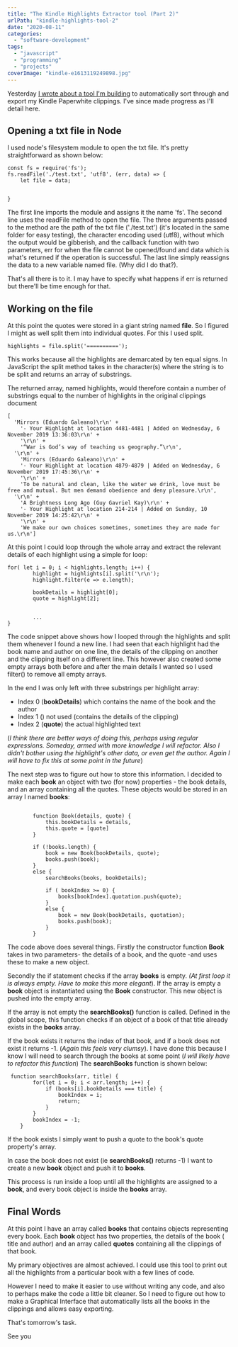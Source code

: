 ```yaml
---
title: "The Kindle Highlights Extractor tool (Part 2)"
urlPath: "kindle-highlights-tool-2"
date: "2020-08-11"
categories: 
  - "software-development"
tags: 
  - "javascript"
  - "programming"
  - "projects"
coverImage: "kindle-e1613119249898.jpg"
---
```


Yesterday [I wrote about a tool I'm building](https://tawanda.dev/posts/2020-08-10-building-my-first-app-a-kindle-reader-highlights-extractor-part-1/) to automatically sort through and export my Kindle Paperwhite clippings. I've since made progress as I'll detail here.

## Opening a txt file in Node

I used node's filesystem module to open the txt file. It's pretty straightforward as shown below:

```
const fs = require('fs');
fs.readFile('./test.txt', 'utf8', (err, data) => {
    let file = data;


}
```

The first line imports the module and assigns it the name 'fs'. The second line uses the readFile method to open the file. The three arguments passed to the method are the path of the txt file ('./test.txt') (it's located in the same folder for easy testing), the character encoding used (utf8), without which the output would be gibberish, and the callback function with two parameters, err for when the file cannot be opened/found and data which is what's returned if the operation is successful. The last line simply reassigns the data to a new variable named file. (Why did I do that?).

That's all there is to it. I may have to specify what happens if err is returned but there'll be time enough for that.

## Working on the file

At this point the quotes were stored in a giant string named **file**. So I figured I might as well split them into individual quotes. For this I used split.

```
highlights = file.split('==========');
```

This works because all the highlights are demarcated by ten equal signs. In JavaScript the split method takes in the character(s) where the string is to be split and returns an array of substrings.

The returned array, named highlights, would therefore contain a number of substrings equal to the number of highlights in the original clippings document

```
[
  '﻿Mirrors (Eduardo Galeano)\r\n' +
    '- Your Highlight at location 4481-4481 | Added on Wednesday, 6 November 2019 13:36:03\r\n' +
    '\r\n' +
    '“War is God’s way of teaching us geography.”\r\n',
  '\r\n' +
    '﻿Mirrors (Eduardo Galeano)\r\n' +
    '- Your Highlight at location 4879-4879 | Added on Wednesday, 6 November 2019 17:45:36\r\n' +
    '\r\n' +
    'To be natural and clean, like the water we drink, love must be free and mutual. But men demand obedience and deny pleasure.\r\n',       
  '\r\n' +
    '﻿A Brightness Long Ago (Guy Gavriel Kay)\r\n' +
    '- Your Highlight at location 214-214 | Added on Sunday, 10 November 2019 14:25:42\r\n' +
    '\r\n' +
    'We make our own choices sometimes, sometimes they are made for us.\r\n']
```

At this point I could loop through the whole array and extract the relevant details of each highlight using a simple for loop:

```
for( let i = 0; i < highlights.length; i++) {
        highlight = highlights[i].split('\r\n');
        highlight.filter(e => e.length);

        bookDetails = highlight[0];
        quote = highlight[2];


        ...
}
```

The code snippet above shows how I looped through the highlights and split them whenever I found a new line. I had seen that each highlight had the book name and author on one line, the details of the clipping on another and the clipping itself on a different line. This however also created some empty arrays both before and after the main details I wanted so I used filter() to remove all empty arrays.

In the end I was only left with three substrings per highlight array:

- Index 0 (**bookDetails**) which contains the name of the book and the author
- Index 1 () not used (contains the details of the clipping)
- Index 2 (**quote**) the actual highlighted text

(_I think there are better ways of doing this, perhaps using regular expressions. Someday, armed with more knowledge I will refactor. Also I didn't bother using the highlight's other data, or even get the author. Again I will have to fix this at some point in the future_)

The next step was to figure out how to store this information. I decided to make each **book** an object with two (for now) properties - the book details, and an array containing all the quotes. These objects would be stored in an array I named **books**:

```

        function Book(details, quote) {
            this.bookDetails = details,
            this.quote = [quote]
        }

        if (!books.length) { 
            book = new Book(bookDetails, quote);
            books.push(book);
        }
        else { 
            searchBooks(books, bookDetails);

            if ( bookIndex >= 0) {
                books[bookIndex].quotation.push(quote);
            }
            else {
                book = new Book(bookDetails, quotation);
                books.push(book);
            }
        }
```

The code above does several things. Firstly the constructor function **Book** takes in two parameters- the details of a book, and the quote -and uses these to make a new object.

Secondly the if statement checks if the array **books** is empty. _(At first loop it is always empty. Have to make this more elegant_). If the array is empty a **book** object is instantiated using the **Book** constructor. This new object is pushed into the empty array.

If the array is not empty the **searchBooks()** function is called. Defined in the global scope, this function checks if an object of a book of that title already exists in the **books** array.

If the book exists it returns the index of that book, and if a book does not exist it returns -1. (_Again this feels very clumsy_). I have done this because I know I will need to search through the books at some point (_I will likely have to refactor this function_) The **searchBooks** function is shown below:

```
 function searchBooks(arr, title) {
        for(let i = 0; i < arr.length; i++) {
            if (books[i].bookDetails === title) {
                bookIndex = i;
                return;
            }
        }
        bookIndex = -1;
    }
```

If the book exists I simply want to push a quote to the book's quote property's array.

In case the book does not exist (ie **searchBooks()** returns -1) I want to create a new **book** object and push it to **books**.

This process is run inside a loop until all the highlights are assigned to a **book**, and every book object is inside the **books** array.

## Final Words

At this point I have an array called **books** that contains objects representing every book. Each **book** object has two properties, the details of the book ( title and author) and an array called **quotes** containing all the clippings of that book.

My primary objectives are almost achieved. I could use this tool to print out all the highlights from a particular book with a few lines of code.

However I need to make it easier to use without writing any code, and also to perhaps make the code a little bit cleaner. So I need to figure out how to make a Graphical Interface that automatically lists all the books in the clippings and allows easy exporting.

That's tomorrow's task.

See you
